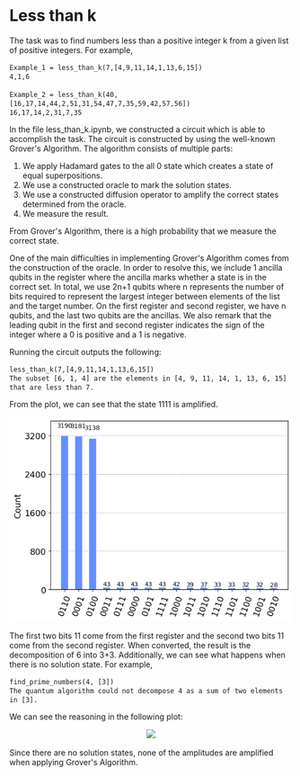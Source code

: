 # Less than k

The task was to find numbers less than a positive integer k from a given list of positive integers. For example,

```
Example_1 = less_than_k(7,[4,9,11,14,1,13,6,15])
4,1,6

Example_2 = less_than_k(40,[16,17,14,44,2,51,31,54,47,7,35,59,42,57,56])
16,17,14,2,31,7,35
```
In the file less_than_k.ipynb, we constructed a circuit which is able to accomplish the task. 
The circuit is constructed by using the well-known Grover's Algorithm. The algorithm consists of multiple parts:
1. We apply Hadamard gates to the all 0 state which creates a state of equal superpositions.
2. We use a constructed oracle to mark the solution states.
3. We use a constructed diffusion operator to amplify the correct states determined from the oracle.
4. We measure the result.
   
From Grover's Algorithm, there is a high probability that we measure the correct state. 

One of the main difficulties in implementing Grover's Algorithm comes from the construction of the oracle. In order to resolve this, we include 1 ancilla qubits in the register where the ancilla marks whether a state is in the correct set. In total, we use 2n+1 qubits where n represents the number of bits required to represent the largest integer between elements of the list and the target number. On the first register and second register, we have n qubits, and the last two qubits are the ancillas. We also remark that the leading qubit in the first and second register indicates the sign of the integer where a 0 is positive and a 1 is negative.

Running the circuit outputs the following:
```
less_than_k(7,[4,9,11,14,1,13,6,15])
The subset [6, 1, 4] are the elements in [4, 9, 11, 14, 1, 13, 6, 15] that are less than 7.
```
From the plot, we can see that the state 1111 is amplified. 
<p align="center">
<img src="Histogram_Plot.png" width="600"/>
  
The first two bits 11 come from the first register and the second two bits 11 come from the second register. When converted, the result is the decomposition of 6 into 3+3. Additionally, we can see what happens when there is no solution state. For example,  
```
find_prime_numbers(4, [3])
The quantum algorithm could not decompose 4 as a sum of two elements in [3].
```
We can see the reasoning in the following plot:
<p align="center">
<img src="Histogram_Plot_No_Answer.png" width="600"/>

Since there are no solution states, none of the amplitudes are amplified when applying Grover's Algorithm.
